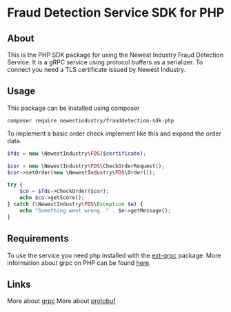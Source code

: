 # Fraud Detection Service SDK for PHP

## About

This is the PHP SDK package for using the Newest Industry Fraud Detection Service. 
It is a gRPC service using protocol buffers as a serializer. To connect you need a TLS certificate
issued by Newest Industry.

## Usage

This package can be installed using composer

`composer require newestindustry/frauddetection-sdk-php`

To implement a basic order check implement like this and expand the order data.

```php
$fds = new \NewestIndustry\FDS($certificate);

$cor = new \NewestIndustry\FDS\CheckOrderRequest();
$cor->setOrder(new \NewestIndustry\FDS\Order());

try {
    $co = $fds->CheckOrder($cor);
    echo $co->getScore();
} catch (\NewestIndustry\FDS\Exception $e) {
    echo "Something went wrong. " . $e->getMessage();
}

```

## Requirements

To use the service you need php installed with the [ext-grpc](https://pecl.php.net/package/gRPC) package. 
More information about grpc on PHP can be found [here](https://grpc.io/docs/quickstart/php.html). 

## Links

More about [grpc](https://grpc.io/)
More about [protobuf](https://developers.google.com/protocol-buffers/)
